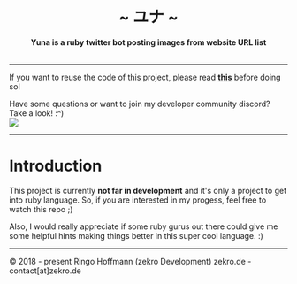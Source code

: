  <div align="center">
     <!-- <img src="http://zekro.de/zb2/src/logo_github.png" width="200"/> -->
     <h1>~ ユナ ~</h1>
     <strong>Yuna is a ruby twitter bot posting images from website URL list</strong><br><br>
 </div>

---


If you want to reuse the code of this project, please read **[this](http://s.zekro.de/codepolicy)** before doing so!

Have some questions or want to join my developer community discord? Take a look! :^)
<br/><a href="http://discord.zekro.de"><img src="https://discordapp.com/api/guilds/307084334198816769/embed.png"/></a>

----

# Introduction

This project is currently **not far in development** and it's only a project to get into ruby language.
So, if you are interested in my progess, feel free to watch this repo ;)

Also, I would really appreciate if some ruby gurus out there could give me some helpful hints making things better in this super cool language. :)

----

© 2018 - present Ringo Hoffmann (zekro Development)
zekro.de - contact[at]zekro.de